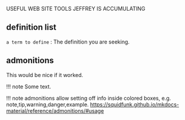 USEFUL WEB SITE TOOLS JEFFREY IS ACCUMULATING

## definition list
`a term to define`
:    The definition you are seeking.

## admonitions
This would be nice if it worked.

!!! note
    Some text.

!!! note
    admonitions allow setting off info inside colored boxes, e.g. note,tip,warning,danger,example.
    https://squidfunk.github.io/mkdocs-material/reference/admonitions/#usage